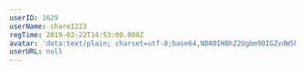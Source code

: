 ```yaml
---
userID: 1629
userName: share1223
regTime: 2019-02-22T14:53:00.000Z
avatar: 'data:text/plain; charset=utf-8;base64,NDA0IHBhZ2Ugbm90IGZvdW5kCg=='
userURL: null
---
```



